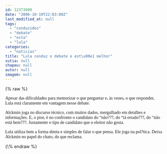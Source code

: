 ```yaml
---
id: 12373600
date: "2006-10-19T22:03:00Z"
last_modified_at: null
tags:
  - "conduzidos"
  - "debate"
  - "esta"
  - "lula"
categories:
  - "noticias"
title: "Lula conduz o debate e est\u00e1 melhor"
sutia: null
chapeu: null
autor: null
imagem: null
---
```

{\% raw %}
<p><P><FONT face=Verdana>Apesar das dificuldades para memorizar o que perguntar e, às vezes, o que responder, Lula está claramente em vantagem nesse debate.</FONT></P></p>
<p><P><FONT face=Verdana>Alckmin joga no discurso técnico, com muitos dados, mergulhado em detalhes e informações. E, o pior, é no confronto o candidato do “não???, do “tá errado???, do “não está bem???. Justamente o tipo de candidato que o eleitor não gosta.</FONT></P></p>
<p><P><FONT face=Verdana>Lula utiliza bem a forma direta e simples de falar o que pensa. Ele joga na pol?tica. Deixa Alckmin no papel do chato, do que reclama.</FONT></P> </p>
{\% endraw %}